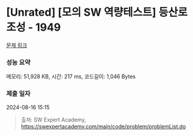 # [Unrated] [모의 SW 역량테스트] 등산로 조성 - 1949 

[문제 링크](https://swexpertacademy.com/main/code/problem/problemDetail.do?contestProbId=AV5PoOKKAPIDFAUq) 

### 성능 요약

메모리: 51,928 KB, 시간: 217 ms, 코드길이: 1,046 Bytes

### 제출 일자

2024-08-16 15:15



> 출처: SW Expert Academy, https://swexpertacademy.com/main/code/problem/problemList.do